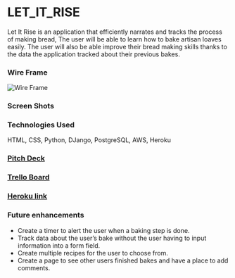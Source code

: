 # LET_IT_RISE 
Let It Rise is an application that efficiently narrates and tracks the process of making bread, The user will be able to learn how to bake artisan loaves easily. The user will also be able improve their bread making skills thanks to the data the application tracked about their previous bakes. 
### Wire Frame 
![Wire Frame](https://i.imgur.com/atrk0Rl.png)  
### Screen Shots


### Technologies Used 
HTML, CSS, Python, DJango, PostgreSQL, AWS, Heroku 
### [Pitch Deck](https://ga-students.slack.com/files/UHLQV4JE8/FKR24RPNJ/let_it_rise.key)
### [Trello Board](https://trello.com/b/EsG8KODt/get-that-dough-hackathon) 
### [Heroku link](https://letitrise.herokuapp.com/) 
### Future enhancements 
* Create a timer to alert the user when a baking step is done. 
* Track data about the user’s bake without the user having to input information into a form field. 
* Create multiple recipes for the user to choose from. 
* Create a page to see other users finished bakes and have a place to add comments. 
